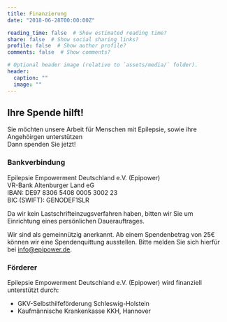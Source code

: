 ```yaml
---
title: Finanzierung
date: "2018-06-28T00:00:00Z"

reading_time: false  # Show estimated reading time?
share: false  # Show social sharing links?
profile: false  # Show author profile?
comments: false  # Show comments?

# Optional header image (relative to `assets/media/` folder).
header:
  caption: ""
  image: ""
---
```


## Ihre Spende hilft!
Sie möchten unsere Arbeit für Menschen mit Epilepsie, sowie ihre Angehöirgen unterstützen<br> 
Dann spenden Sie jetzt!

### Bankverbindung
Epilepsie Empowerment Deutschland e.V. (Epipower)<br> 
VR-Bank Altenburger Land eG<br> 
IBAN: DE97 8306 5408 0005 3002 23<br> 
BIC (SWIFT): GENODEF1SLR<br> 

Da wir kein Lastschrifteinzugsverfahren haben, bitten wir Sie um Einrichtung eines persönlichen Dauerauftrages.

Wir sind als gemeinnützig anerkannt. Ab einem Spendenbetrag von 25€ können wir eine Spendenquittung ausstellen. Bitte melden Sie sich hierfür bei [info@epipower.de](mailto:info@epipower.de).


### Förderer
Epilepsie Empowerment Deutschland e.V. (Epipower) wird finanziell unterstützt durch:
- GKV-Selbsthilfeförderung Schleswig-Holstein
- Kaufmännische Krankenkasse KKH, Hannover